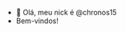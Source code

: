 - 👋 Olá, meu nick é @chronos15
- Bem-vindos!

<!---
chronos15/chronos15 is a ✨ special ✨ repository because its `README.md` (this file) appears on your GitHub profile.
You can click the Preview link to take a look at your changes.
--->
